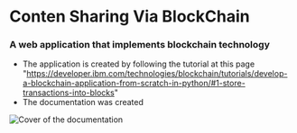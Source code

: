 # Conten Sharing Via BlockChain

### A web application that implements blockchain technology

- The application is created by following the tutorial at this page
"https://developer.ibm.com/technologies/blockchain/tutorials/develop-a-blockchain-application-from-scratch-in-python/#1-store-transactions-into-blocks"
- The documentation was created

![Cover of the documentation]()

